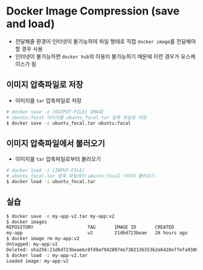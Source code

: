 # Docker Image Compression (save and load)

- 전달해줄 환경이 인터넷이 불가능하여 파일 형태로 직접 `docker image`를 전달해야 할 경우 사용
- 인터넷이 불가능하면 `docker hub`의 이용이 불가능하기 때문에 이런 경우가 유스케이스가 됨

## 이미지 압축파일로 저장

- 이미지를 `tar` 압축파일로 저장

```bash
# docker save -o [OUTPUT-FILE] IMAGE
# ubuntu:focal 이미지를 ubuntu_focal.tar 압축 파일로 저장
$ docker save -o ubuntu_focal.tar ubuntu:focal
```

## 이미지 압축파일에서 불러오기

- 이미지를 `tar` 압축파일로부터 불러오기

```bash
# docker load -i [INPUT-FILE]
# ubuntu_focal.tar 압축 파일에서 ubuntu:focal 이미지 불러오기
$ docker load -i ubuntu_focal.tar
```

## 실습

```bash
$ docker save -o my-app-v2.tar my-app:v2
$ docker images
REPOSITORY                    TAG       IMAGE ID       CREATED         SIZE
my-app                        v2        21d6d723beae   26 hours ago    404MB
$ docker image rm my-app:v2
Untagged: my-app:v2
Deleted: sha256:21d6d723beaebc8fd9af9428974e730213b353b2e6428e77efa930066e2eface
$ docker load -i my-app-v2.tar
Loaded image: my-app:v2
```
